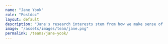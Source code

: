 ```yaml
---
name: "Jane Yook"
role: "Postdoc"
layout: default
description: "Jane's research interests stem from how we make sense of our world, encompassing areas such as visual perception, decision-making, executive functioning, affective neuroscience and development, as well as clinical neuropsychology. She uses a combination of psychophysics, cognitive testing, and neuroimaging techniques in her work."
image: "/assets/images/team/jane.png"
permalink: /teams/jane-yook/
---
```

